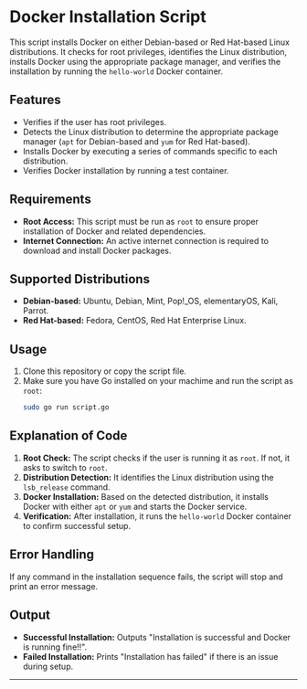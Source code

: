 # Docker Installation Script

This script installs Docker on either Debian-based or Red Hat-based Linux distributions. It checks for root privileges, identifies the Linux distribution, installs Docker using the appropriate package manager, and verifies the installation by running the `hello-world` Docker container.

## Features

- Verifies if the user has root privileges.
- Detects the Linux distribution to determine the appropriate package manager (`apt` for Debian-based and `yum` for Red Hat-based).
- Installs Docker by executing a series of commands specific to each distribution.
- Verifies Docker installation by running a test container.

## Requirements

- **Root Access:** This script must be run as `root` to ensure proper installation of Docker and related dependencies.
- **Internet Connection:** An active internet connection is required to download and install Docker packages.

## Supported Distributions

- **Debian-based:** Ubuntu, Debian, Mint, Pop!_OS, elementaryOS, Kali, Parrot.
- **Red Hat-based:** Fedora, CentOS, Red Hat Enterprise Linux.

## Usage

1. Clone this repository or copy the script file.
2. Make sure you have Go installed on your machime and run the script as `root`:
    ```bash
    sudo go run script.go
    ```

## Explanation of Code

1. **Root Check:** The script checks if the user is running it as `root`. If not, it asks to switch to `root`.
2. **Distribution Detection:** It identifies the Linux distribution using the `lsb_release` command.
3. **Docker Installation:** Based on the detected distribution, it installs Docker with either `apt` or `yum` and starts the Docker service.
4. **Verification:** After installation, it runs the `hello-world` Docker container to confirm successful setup.

## Error Handling

If any command in the installation sequence fails, the script will stop and print an error message.

## Output

- **Successful Installation:** Outputs "Installation is successful and Docker is running fine!!".
- **Failed Installation:** Prints "Installation has failed" if there is an issue during setup.

---